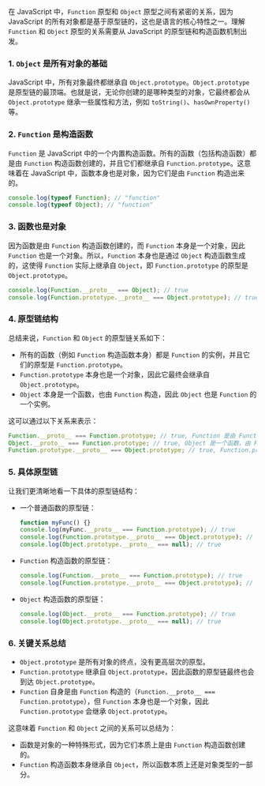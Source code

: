 在 JavaScript 中，`Function` 原型和 `Object` 原型之间有紧密的关系，因为 JavaScript 的所有对象都是基于原型链的，这也是语言的核心特性之一。理解 `Function` 和 `Object` 原型的关系需要从 JavaScript 的原型链和构造函数机制出发。

### 1. **`Object` 是所有对象的基础**

JavaScript 中，所有对象最终都继承自 `Object.prototype`。`Object.prototype` 是原型链的最顶端。也就是说，无论你创建的是哪种类型的对象，它最终都会从 `Object.prototype` 继承一些属性和方法，例如 `toString()`、`hasOwnProperty()` 等。

### 2. **`Function` 是构造函数**

`Function` 是 JavaScript 中的一个内置构造函数。所有的函数（包括构造函数）都是由 `Function` 构造函数创建的，并且它们都继承自 `Function.prototype`。这意味着在 JavaScript 中，函数本身也是对象，因为它们是由 `Function` 构造出来的。

```js
console.log(typeof Function); // "function"
console.log(typeof Object); // "function"
```

### 3. **函数也是对象**

因为函数是由 `Function` 构造函数创建的，而 `Function` 本身是一个对象，因此 `Function` 也是一个对象。所以，`Function` 本身也是通过 `Object` 构造函数生成的，这使得 `Function` 实际上继承自 `Object`，即 `Function.prototype` 的原型是 `Object.prototype`。

```js
console.log(Function.__proto__ === Object); // true
console.log(Function.prototype.__proto__ === Object.prototype); // true
```

### 4. **原型链结构**

总结来说，`Function` 和 `Object` 的原型链关系如下：

- 所有的函数（例如 `Function` 构造函数本身）都是 `Function` 的实例，并且它们的原型是 `Function.prototype`。
- `Function.prototype` 本身也是一个对象，因此它最终会继承自 `Object.prototype`。
- `Object` 本身是一个函数，也由 `Function` 构造，因此 `Object` 也是 `Function` 的一个实例。

这可以通过以下关系来表示：

```js
Function.__proto__ === Function.prototype; // true, Function 是由 Function 自己构造的
Object.__proto__ === Function.prototype; // true, Object 是一个函数，由 Function 构造
Function.prototype.__proto__ === Object.prototype; // true, Function.prototype 继承自 Object.prototype
```

### 5. **具体原型链**
让我们更清晰地看一下具体的原型链结构：

- 一个普通函数的原型链：
  ```js
  function myFunc() {}
  console.log(myFunc.__proto__ === Function.prototype); // true
  console.log(Function.prototype.__proto__ === Object.prototype); // true
  console.log(Object.prototype.__proto__ === null); // true
  ```

- `Function` 构造函数的原型链：
  ```js
  console.log(Function.__proto__ === Function.prototype); // true
  console.log(Function.prototype.__proto__ === Object.prototype); // true
  ```

- `Object` 构造函数的原型链：
  ```js
  console.log(Object.__proto__ === Function.prototype); // true
  console.log(Object.prototype.__proto__ === null); // true
  ```

### 6. **关键关系总结**
- `Object.prototype` 是所有对象的终点，没有更高层次的原型。
- `Function.prototype` 继承自 `Object.prototype`，因此函数的原型链最终也会到达 `Object.prototype`。
- `Function` 自身是由 `Function` 构造的（`Function.__proto__ === Function.prototype`），但 `Function` 本身也是一个对象，因此 `Function.prototype` 会继承 `Object.prototype`。

这意味着 `Function` 和 `Object` 之间的关系可以总结为：
- 函数是对象的一种特殊形式，因为它们本质上是由 `Function` 构造函数创建的。
- `Function` 构造函数本身继承自 `Object`，所以函数本质上还是对象类型的一部分。